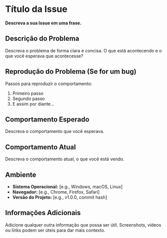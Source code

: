 # Título da Issue

**Descreva a sua Issue em uma frase.**

## Descrição do Problema

Descreva o problema de forma clara e concisa. O que está acontecendo e o que você esperava que acontecesse?

## Reprodução do Problema (Se for um bug)

Passos para reproduzir o comportamento:

1.  Primeiro passo
2.  Segundo passo
3.  E assim por diante...

## Comportamento Esperado

Descreva o comportamento que você esperava.

## Comportamento Atual

Descreva o comportamento atual, o que você está vendo.

## Ambiente

-   **Sistema Operacional:** [e.g., Windows, macOS, Linux]
-   **Navegador:** [e.g., Chrome, Firefox, Safari]
-   **Versão do Projeto:** [e.g., v1.0.0, commit hash]

## Informações Adicionais

Adicione qualquer outra informação que possa ser útil. Screenshots, vídeos ou links podem ser úteis para dar mais contexto.

